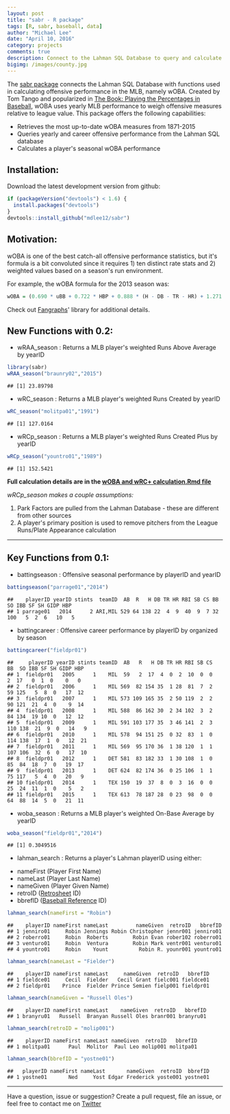 ```yaml
---
layout: post
title: "sabr - R package"
tags: [R, sabr, baseball, data]
author: "Michael Lee"
date: "April 10, 2016"
category: projects
comments: true
description: Connect to the Lahman SQL Database to query and calculate MLB offensive performance statistics
bigimg: /images/county.jpg
---
```


The [sabr package](https://github.com/mikeleeco/sabr/) connects the Lahman SQL Database with functions used in calculating offensive performance in the MLB, namely wOBA. Created by Tom Tango and popularized in [The Book: Playing the Percentages in Baseball](http://www.insidethebook.com/woba.shtml), wOBA uses yearly MLB performance to weigh offensive measures relative to league value. This package offers the following capabilities:

- Retrieves the most up-to-date wOBA measures from 1871-2015
- Queries yearly and career offensive performance from the Lahman SQL database
- Calculates a player's seasonal wOBA performance

## Installation:

Download the latest development version from github:


```r
if (packageVersion("devtools") < 1.6) {
  install.packages("devtools")
}
devtools::install_github("mdlee12/sabr")
```

## Motivation:

wOBA is one of the best catch-all offensive performance statistics, but it's formula is a bit convoluted since it requires 1) ten distinct rate stats and 2) weighted values based on a season's run environment. 

For example, the wOBA formula for the 2013 season was:


```r
wOBA = (0.690 * uBB + 0.722 * HBP + 0.888 * (H - DB - TR - HR) + 1.271 * DB + 1.616 * TR + 2.101 * HR) / (AB + BB - IBB + SF + HBP)
```
Check out [Fangraphs](http://www.fangraphs.com/library/offense/woba/)' library for additional details.

## New Functions with 0.2:

* wRAA_season : Returns a MLB player's weighted Runs Above Average by yearID

```r
library(sabr)
wRAA_season("braunry02","2015")
```

```
## [1] 23.89798
```

* wRC_season : Returns a MLB player's weighted Runs Created by yearID

```r
wRC_season("molitpa01","1991")
```

```
## [1] 127.0164
```

* wRCp_season : Returns a MLB player's weighted Runs Created Plus by yearID

```r
wRCp_season("yountro01","1989")
```

```
## [1] 152.5421
```
**Full calculation details are in the [wOBA and wRC+ calculation.Rmd file](https://github.com/mdlee12/sabr/blob/master/vignettes/wOBA%20and%20wRC%2B%20calculation.Rmd)**

*wRCp_season makes a couple assumptions:*
1. Park Factors are pulled from the Lahman Database - these are different from other sources
2. A player's primary position is used to remove pitchers from the League Runs/Plate Appearance calculation

******

## Key Functions from 0.1:

* battingseason : Offensive seasonal performance by playerID and yearID

```r
battingseason("parrage01","2014")
```

```
##    playerID yearID stints  teamID  AB  R   H DB TR HR RBI SB CS BB  SO IBB SF SH GIDP HBP
## 1 parrage01   2014      2 ARI,MIL 529 64 138 22  4  9  40  9  7 32 100   5  2  6   10   5
```

* battingcareer : Offensive career performance by playerID by organized by season

```r
battingcareer("fieldpr01")
```

```
##     playerID yearID stints teamID  AB   R   H DB TR HR RBI SB CS  BB  SO IBB SF SH GIDP HBP
## 1  fieldpr01   2005      1    MIL  59   2  17  4  0  2  10  0  0   2  17   0  1  0    0   0
## 2  fieldpr01   2006      1    MIL 569  82 154 35  1 28  81  7  2  59 125   5  8  0   17  12
## 3  fieldpr01   2007      1    MIL 573 109 165 35  2 50 119  2  2  90 121  21  4  0    9  14
## 4  fieldpr01   2008      1    MIL 588  86 162 30  2 34 102  3  2  84 134  19 10  0   12  12
## 5  fieldpr01   2009      1    MIL 591 103 177 35  3 46 141  2  3 110 138  21  9  0   14   9
## 6  fieldpr01   2010      1    MIL 578  94 151 25  0 32  83  1  0 114 138  17  1  0   12  21
## 7  fieldpr01   2011      1    MIL 569  95 170 36  1 38 120  1  1 107 106  32  6  0   17  10
## 8  fieldpr01   2012      1    DET 581  83 182 33  1 30 108  1  0  85  84  18  7  0   19  17
## 9  fieldpr01   2013      1    DET 624  82 174 36  0 25 106  1  1  75 117   5  4  0   20   9
## 10 fieldpr01   2014      1    TEX 150  19  37  8  0  3  16  0  0  25  24  11  1  0    5   2
## 11 fieldpr01   2015      1    TEX 613  78 187 28  0 23  98  0  0  64  88  14  5  0   21  11
```

* woba_season : Returns a MLB player's weighted On-Base Average by yearID

```r
woba_season("fieldpr01","2014")
```

```
## [1] 0.3049516
```


* lahman_search : Returns a player's Lahman playerID using either:
 + nameFirst (Player First Name)
 + nameLast (Player Last Name)
 + nameGiven (Player Given Name)
 + retroID ([Retrosheet](http://www.retrosheet.org/retroID.htm) ID)
 + bbrefID ([Baseball Reference](http://www.baseball-reference.com/players/) ID)

```r
lahman_search(nameFirst = "Robin")
```

```
##    playerID nameFirst nameLast         nameGiven  retroID   bbrefID
## 1 jenniro01     Robin Jennings Robin Christopher jennr001 jenniro01
## 2 roberro01     Robin  Roberts        Robin Evan rober102 roberro01
## 3 venturo01     Robin  Ventura        Robin Mark ventr001 venturo01
## 4 yountro01     Robin    Yount          Robin R. younr001 yountro01
```

```r
lahman_search(nameLast = "Fielder")
```

```
##    playerID nameFirst nameLast     nameGiven  retroID   bbrefID
## 1 fieldce01     Cecil  Fielder   Cecil Grant fielc001 fieldce01
## 2 fieldpr01    Prince  Fielder Prince Semien fielp001 fieldpr01
```

```r
lahman_search(nameGiven = "Russell Oles")
```

```
##    playerID nameFirst nameLast    nameGiven  retroID   bbrefID
## 1 branyru01   Russell  Branyan Russell Oles branr001 branyru01
```

```r
lahman_search(retroID = "molip001")
```

```
##    playerID nameFirst nameLast nameGiven  retroID   bbrefID
## 1 molitpa01      Paul  Molitor  Paul Leo molip001 molitpa01
```

```r
lahman_search(bbrefID = "yostne01")
```

```
##   playerID nameFirst nameLast       nameGiven  retroID  bbrefID
## 1 yostne01       Ned     Yost Edgar Frederick yoste001 yostne01
```

******
Have a question, issue or suggestion? Create a pull request, file an issue, or feel free to contact me on [Twitter](https://twitter.com/mikeleeco)
